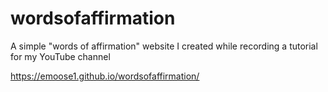 # wordsofaffirmation
A simple "words of affirmation" website I created while recording a tutorial for my YouTube channel

https://emoose1.github.io/wordsofaffirmation/
